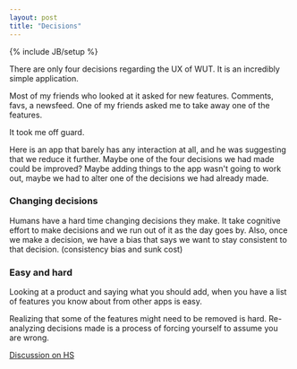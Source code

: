```yaml
---
layout: post
title: "Decisions"
---
```

{% include JB/setup %}

There are only four decisions regarding the UX of WUT. It is an incredibly simple application.

Most of my friends who looked at it asked for new features. Comments, favs, a newsfeed. One of my friends asked me to take away one of the features.

It took me off guard.

Here is an app that barely has any interaction at all, and he was suggesting that we reduce it further. Maybe one of the four decisions we had made could be improved? Maybe adding things to the app wasn't going to work out, maybe we had to alter one of the decisions we had already made.

### Changing decisions

Humans have a hard time changing decisions they make. It take cognitive effort to make decisions and we run out of it as the day goes by. Also, once we make a decision, we have a bias that says we want to stay consistent to that decision. (consistency bias and sunk cost)

### Easy and hard

Looking at a product and saying what you should add, when you have a list of features you know about from other apps is easy.

Realizing that some of the features might need to be removed is hard. Re-analyzing decisions made is a process of forcing yourself to assume you are wrong.

[Discussion on HS](https://news.ycombinator.com/item?id=7700386)
